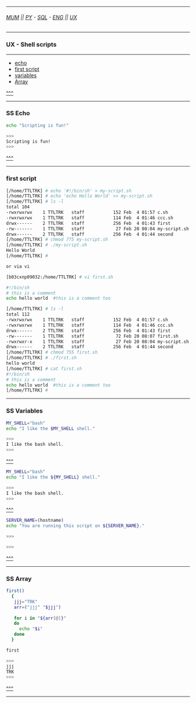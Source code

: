 
---

###### [MUM](https://github.com/ttltrk/PRG/blob/master/MUM.MD) || [PY](https://github.com/ttltrk/PRG/blob/master/PY/DOC/PYF/PYF.MD) - [SQL](https://github.com/ttltrk/DB/blob/master/SQL/DOC/OSM/OSQLM/SQLM/SQLM.MD) - [ENG](https://github.com/ttltrk/ELSE/blob/master/LAN/ENG/LE.MD) || [UX](https://github.com/ttltrk/ELSE/blob/master/M/UX/UX.MD)

---

<h3 id='^'>UX - Shell scripts</h3>

---

* <a href='#echo'>echo</a>
* <a href='#firstscript'>first script</a>
* <a href='#variables'>variables</a>
* <a href='#array'>Array</a>

<a href='#^'>^^^</a>

---

<h3 id='echo'>SS Echo</h3>

```bash
echo "Scripting is fun!"

>>>
Scripting is fun!
>>>
```

<a href='#^'>^^^</a>

---

<h3 id='firstscript'>first script</h3>

```bash
[/home/TTLTRK] # echo '#!/bin/sh' > my-script.sh
[/home/TTLTRK] # echo 'echo Hello World' >> my-script.sh
[/home/TTLTRK] # ls -l
total 104
-rwxrwxrwx    1 TTLTRK   staff           152 Feb  4 01:57 c.sh
-rwxrwxrwx    1 TTLTRK   staff           114 Feb  4 01:46 ccc.sh
drwx------    2 TTLTRK   staff           256 Feb  4 01:43 first
-rw-------    1 TTLTRK   staff            27 Feb 20 08:04 my-script.sh
drwx------    2 TTLTRK   staff           256 Feb  4 01:44 second
[/home/TTLTRK] # chmod 775 my-script.sh
[/home/TTLTRK] # ./my-script.sh
Hello World
[/home/TTLTRK] #

or via vi

[b03cxnp09032:/home/TTLTRK] # vi first.sh

#!/bin/sh
# this is a comment
echo hello world  #this is a comment too

[/home/TTLTRK] # ls -l
total 112
-rwxrwxrwx    1 TTLTRK   staff           152 Feb  4 01:57 c.sh
-rwxrwxrwx    1 TTLTRK   staff           114 Feb  4 01:46 ccc.sh
drwx------    2 TTLTRK   staff           256 Feb  4 01:43 first
-rw-------    1 TTLTRK   staff            72 Feb 20 08:07 first.sh
-rwxrwxr-x    1 TTLTRK   staff            27 Feb 20 08:04 my-script.sh
drwx------    2 TTLTRK   staff           256 Feb  4 01:44 second
[/home/TTLTRK] # chmod 755 first.sh
[/home/TTLTRK] # ./first.sh
hello world
[/home/TTLTRK] # cat first.sh
#!/bin/sh
# this is a comment
echo hello world  #this is a comment too
[/home/TTLTRK] #

```

---
  
<h3 id='variables'>SS Variables</h3>

```bash
MY_SHELL="bash"
echo "I like the $MY_SHELL shell."

>>>
I like the bash shell.
>>>
```

<a href='#^'>^^^</a>

```bash
MY_SHELL="bash"
echo "I like the ${MY_SHELL} shell."

>>>
I like the bash shell.
>>>
```

<a href='#^'>^^^</a>

```bash
SERVER_NAME=(hostname)
echo "You are running this script on ${SERVER_NAME}."

>>>

>>>
```

<a href='#^'>^^^</a>

---

<h3 id='array'>SS Array</h3>

```bash
first()
  {  
   jjj="TRK"
   arr=("jjj" "$jjj")
   
   for i in "${arr[@]}"
   do
     echo "$i" 
   done
  }

first 

>>>
jjj
TRK
>>>
```

<a href='#^'>^^^</a>

---
